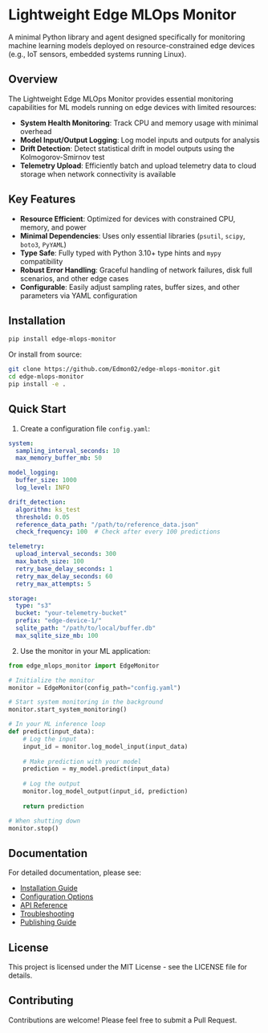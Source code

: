 # Lightweight Edge MLOps Monitor

A minimal Python library and agent designed specifically for monitoring machine learning models deployed on resource-constrained edge devices (e.g., IoT sensors, embedded systems running Linux).

## Overview

The Lightweight Edge MLOps Monitor provides essential monitoring capabilities for ML models running on edge devices with limited resources:

- **System Health Monitoring**: Track CPU and memory usage with minimal overhead
- **Model Input/Output Logging**: Log model inputs and outputs for analysis
- **Drift Detection**: Detect statistical drift in model outputs using the Kolmogorov-Smirnov test
- **Telemetry Upload**: Efficiently batch and upload telemetry data to cloud storage when network connectivity is available

## Key Features

- **Resource Efficient**: Optimized for devices with constrained CPU, memory, and power
- **Minimal Dependencies**: Uses only essential libraries (`psutil`, `scipy`, `boto3`, `PyYAML`)
- **Type Safe**: Fully typed with Python 3.10+ type hints and `mypy` compatibility
- **Robust Error Handling**: Graceful handling of network failures, disk full scenarios, and other edge cases
- **Configurable**: Easily adjust sampling rates, buffer sizes, and other parameters via YAML configuration

## Installation

```bash
pip install edge-mlops-monitor
```

Or install from source:

```bash
git clone https://github.com/Edmon02/edge-mlops-monitor.git
cd edge-mlops-monitor
pip install -e .
```

## Quick Start

1. Create a configuration file `config.yaml`:

```yaml
system:
  sampling_interval_seconds: 10
  max_memory_buffer_mb: 50

model_logging:
  buffer_size: 1000
  log_level: INFO

drift_detection:
  algorithm: ks_test
  threshold: 0.05
  reference_data_path: "/path/to/reference_data.json"
  check_frequency: 100  # Check after every 100 predictions

telemetry:
  upload_interval_seconds: 300
  max_batch_size: 100
  retry_base_delay_seconds: 1
  retry_max_delay_seconds: 60
  retry_max_attempts: 5

storage:
  type: "s3"
  bucket: "your-telemetry-bucket"
  prefix: "edge-device-1/"
  sqlite_path: "/path/to/local/buffer.db"
  max_sqlite_size_mb: 100
```

2. Use the monitor in your ML application:

```python
from edge_mlops_monitor import EdgeMonitor

# Initialize the monitor
monitor = EdgeMonitor(config_path="config.yaml")

# Start system monitoring in the background
monitor.start_system_monitoring()

# In your ML inference loop
def predict(input_data):
    # Log the input
    input_id = monitor.log_model_input(input_data)
    
    # Make prediction with your model
    prediction = my_model.predict(input_data)
    
    # Log the output
    monitor.log_model_output(input_id, prediction)
    
    return prediction

# When shutting down
monitor.stop()
```

## Documentation

For detailed documentation, please see:

- [Installation Guide](https://github.com/Edmon02/edge-mlops-monitor/blob/main/docs/installation.md)
- [Configuration Options](https://github.com/Edmon02/edge-mlops-monitor/blob/main/docs/configuration.md)
- [API Reference](https://github.com/Edmon02/edge-mlops-monitor/blob/main/docs/api.md)
- [Troubleshooting](https://github.com/Edmon02/edge-mlops-monitor/blob/main/docs/troubleshooting.md)
- [Publishing Guide](https://github.com/Edmon02/edge-mlops-monitor/blob/main/docs/publishing.md)

## License

This project is licensed under the MIT License - see the LICENSE file for details.

## Contributing

Contributions are welcome! Please feel free to submit a Pull Request.
